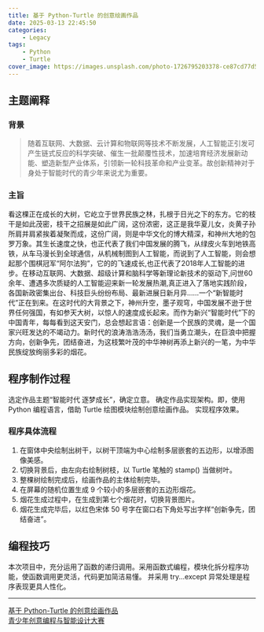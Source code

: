 ```yaml
---
title: 基于 Python-Turtle 的创意绘画作品
date: 2025-03-13 22:45:50
categories:
    - Legacy
tags:
    - Python
    - Turtle
cover_image: https://images.unsplash.com/photo-1726795203378-ce87cd77d5e2
---
```


## 主题阐释
### 背景
>随着互联网、大数据、云计算和物联网等技术不断发展，人工智能正引发可产生链式反应的科学突破、催生一批颠覆性技术，加速培育经济发展新动能、塑造新型产业体系，引领新一轮科技革命和产业变革。故创新精神对于身处于智能时代的青少年来说尤为重要。

### 主旨
看这棵正在成长的大树，它屹立于世界民族之林，扎根于日光之下的东方。它的枝干是如此茂密，枝干之招展是如此广阔，这份浓密，这正是我华夏儿女，炎黄子孙所肩并肩紧挨着凝聚而成，这份广阔，则是中华文化的博大精深，和神州大地的包罗万象。其生长速度之快，也正代表了我们中国发展的腾飞，从绿皮火车到地铁高铁，从车马漫长到全球通信，从机械制图到人工智能，而说到了人工智能，则会想起那个围棋冠军“阿尔法狗”，它的的飞速成长,也正代表了2018年人工智能的进步。在移动互联网、大数据、超级计算和脑科学等新理论新技术的驱动下,问世60余年、遭遇多次质疑的人工智能迎来新一轮发展热潮,真正进入了落地实践阶段，各国新政密集出台、科技巨头纷纷布局、最新进展日新月异……一个“新智能时代”正在到来。在这时代的大背景之下，神州升空，墨子观穹，中国发展不逊于世界任何强国，有如参天大树，以惊人的速度成长起来。而作为新兴“智能时代”下的中国青年，每每看到这天安门，总会想起言语：创新是一个民族的灵魂，是一个国家兴旺发达的不竭动力。新时代的浪涛浩浩汤汤，我们当勇立潮头，在巨浪中把握方向，创新争先，团结奋进，为这枝繁叶茂的中华神树再添上新兴的一笔，为中华民族绽放绚丽多彩的烟花。

## 程序制作过程
选定作品主题“智能时代 逐梦成长”，确定立意。
确定作品实现架构。即，使用 Python 编程语言，借助 Turtle 绘图模块绘制创意绘画作品。
实现程序效果。

### 程序具体流程
1. 在窗体中央绘制出树干，以树干顶端为中心绘制多层嵌套的五边形，以增添图像美感。
2. 切换背景后，由左向右绘制树枝，以 Turtle 笔触的 stamp() 当做树叶。
3. 整棵树绘制完成后，绘画作品的主体绘制完毕。
4. 在屏幕的随机位置生成 9 个较小的多层嵌套的五边形烟花。
5. 烟花生成过程中，在生成到第七个烟花时，切换背景图片。
6. 烟花生成完毕后，以红色宋体 50 号字在窗口右下角处写出字样“创新争先，团结奋进”。

## 编程技巧
本次项目中，充分运用了函数的递归调用。采用函数式编程，模块化拆分程序功能，使函数调用更灵活，代码更加简洁易懂。
并采用 try...except 异常处理是程序表现更具人性化。

---
[基于 Python-Turtle 的创意绘画作品](https://www.kdocs.cn/l/sbF7kf4ShbzN)  
[青少年创意编程与智能设计大赛](https://www.kdocs.cn/l/sbxs5XKaRjDx)
